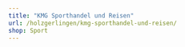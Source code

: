 ```yaml
---
title: "KMG Sporthandel und Reisen"
url: /holzgerlingen/kmg-sporthandel-und-reisen/
shop: Sport
---
```

